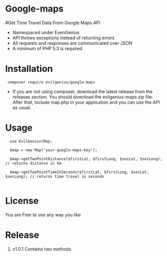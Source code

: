 # Google-maps
#Get Time Travel Data From Google Maps API 

- Namespaced under EvenGenius
- API throws exceptions instead of returning errors
- All requests and responses are communicated over JSON
- A minimum of PHP 5.3 is required

# Installation

` composer require evilgenius/google-maps`

- If you are not using composer, download the latest release from the releases section. You should download the evilgenius-maps.zip file. After that, include map.php in your application and you can use the API as usual.

# Usage

``` 
  use EvilGenius\Map; 

  $map = new Map('your-google-maps-key');  
  
  $map->getTwoPointDistance($firstLat, $firstLong, $secLat, $secLong); // returns distance in km
  
  $map->getTwoPointTimeInSeconds($firstLat, $firstLong, $secLat, $secLong); // returns time travel in seconds
  
  ```
 # License

You are Free to use any way you like

# Release

1. v1.0.1 Contains two methods 
